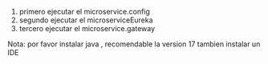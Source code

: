1) primero ejecutar el microservice.config
2) segundo ejecutar el microserviceEureka
3) tercero ejecutar el microservice.gateway



Nota:
    por favor instalar java , recomendable la version 17
    tambien instalar un IDE